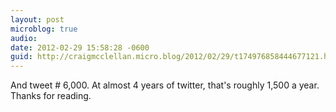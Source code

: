 ```yaml
---
layout: post
microblog: true
audio: 
date: 2012-02-29 15:58:28 -0600
guid: http://craigmcclellan.micro.blog/2012/02/29/t174976858444677121.html
---
```

And tweet # 6,000. At almost 4 years of twitter, that's roughly 1,500 a year. Thanks for reading.
